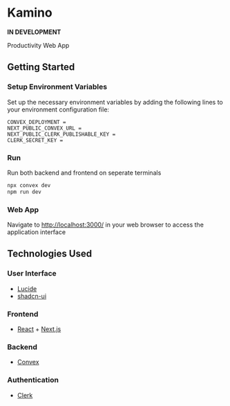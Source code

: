 # Kamino
**IN DEVELOPMENT**

Productivity Web App

## Getting Started

### Setup Environment Variables

Set up the necessary environment variables by adding the following lines to your environment configuration file:

```plaintext
CONVEX_DEPLOYMENT =
NEXT_PUBLIC_CONVEX_URL =
NEXT_PUBLIC_CLERK_PUBLISHABLE_KEY =
CLERK_SECRET_KEY =
```

### Run
Run both backend and frontend on seperate terminals
```bash
npx convex dev
npm run dev
```

### Web App

Navigate to [http://localhost:3000/](http://localhost:3000/) in your web browser to access the application interface

## Technologies Used
### User Interface
- [Lucide](https://lucide.dev/)
- [shadcn-ui](https://ui.shadcn.com/)

### Frontend
- [React](https://react.dev/) + [Next.js](https://nextjs.org/)

### Backend
- [Convex](https://www.convex.dev/)

### Authentication
- [Clerk](https://clerk.com/)
